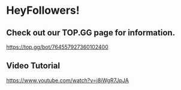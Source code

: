 # HeyFollowers!

## Check out our TOP.GG page for information.

https://top.gg/bot/764557927360102400

## Video Tutorial

https://www.youtube.com/watch?v=i8iWgR7JpJA
